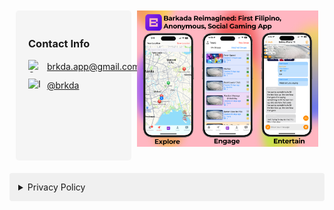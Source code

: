 <!--<div style="float: right; padding: 20px; background-color: #f5f5f5; border-radius: 5px; margin: 10px;">
  <h3>Contact Info</h3>
  <p>GitHub: <a href="https://github.com/PK12345Me">PK12345Me</a></p>
</div>

![1](https://github.com/user-attachments/assets/a7ef544a-1f3e-4a29-9987-bcd5f705941e) -->

<div style="display: flex; justify-content: space-between; align-items: flex-start; margin: 10px;">
    <div style="padding: 20px; background-color: #f5f5f5; border-radius: 5px; width: 30%; min-height: 200px;">
        <h3>Contact Info</h3>
      <!--<p>GitHub: <a href="https://github.com/PK12345Me">PK12345Me</a></p>-->
        <div style="display: flex; align-items: center; gap: 10px;">
            <img src="https://www.gstatic.com/images/branding/product/1x/gmail_48dp.png" alt="Gmail" style="width: 20px; height: 20px;">
          <p style="margin: 0;"><a href="mailto:brkda.app@gmail.com">brkda.app@gmail.com</a></p>
        </div>
         <div style="display: flex; align-items: center; gap: 10px; margin-top: 10px;">
           <img src="https://upload.wikimedia.org/wikipedia/commons/9/95/Instagram_logo_2022.svg" alt="Instagram" style="width: 20px; height: 20px;">
           <p style="margin: 0;"><a href="https://www.instagram.com/brkdaapp">@brkda</a></p>
       </div>
    </div>
    <img src="https://github.com/PK12345Me/PK12345Me.github.io/blob/main/Frame%207.png" alt="1" style="width: 60%;">
  
  <!--<img src="https://github.com/user-attachments/assets/a7ef544a-1f3e-4a29-9987-bcd5f705941e" alt="1" style="width: 60%;">-->
</div>

<div style="max-width: 800px; margin: 20px auto;">
  <details>
    <summary style="cursor: pointer; padding: 1em; background-color: #f0f0f0; border-radius: 4px;">
      Privacy Policy
    </summary>
    <div style="height: 300px; overflow-y: auto; padding: 20px; border: 1px solid #ddd; border-radius: 4px; margin-top: 10px; background-color: white;">
      <h1 style="margin-top: 0;">Privacy Policy</h1>
      <p style="color: #666;">Last Updated: December 3, 2024</p>

      <h2>1. Introduction</h2>
      <p>This Privacy Policy describes how we collect, use, process, and disclose your information, including personal information, in conjunction with your access to and use of our app.</p>

      <h2>2. Information We Collect</h2>
      <h3>2.1 Information You Provide to Us</h3>
      <ul>
        <li>Account information (e.g., name, email address, phone number)</li>
        <li>Profile information</li>
        <li>Communications with us</li>
        <li>Payment information when you make purchases</li>
      </ul>

      <h3>2.2 Information We Automatically Collect</h3>
      <ul>
        <li>Device information (operating system, hardware version, device settings)</li>
        <li>Log data (IP address, browser type, pages viewed)</li>
        <li>Usage data (features used, interactions with the app)</li>
        <li>Location data (if permitted by you)</li>
      </ul>

      <h2>3. How We Use Your Information</h2>
      <p>We use the collected information for:</p>
      <ul>
        <li>Providing and maintaining our services</li>
        <li>Improving and personalizing your experience</li>
        <li>Processing your transactions</li>
        <li>Communicating with you about updates and promotions</li>
        <li>Ensuring security and preventing fraud</li>
        <li>Complying with legal obligations</li>
      </ul>

      <h2>4. Information Sharing and Disclosure</h2>
      <p>We may share your information with:</p>
      <ul>
        <li>Service providers who assist in our operations</li>
        <li>Legal authorities when required by law</li>
        <li>Third parties in the event of a merger, sale, or asset transfer</li>
      </ul>
      <p>We do not sell your personal information to third parties.</p>

      <h2>5. Data Security</h2>
      <p>We implement appropriate technical and organizational measures to protect your personal information against unauthorized access, alteration, disclosure, or destruction.</p>

      <h2>6. Your Rights and Choices</h2>
      <p>You have the right to:</p>
      <ul>
        <li>Access your personal information</li>
        <li>Correct inaccurate data</li>
        <li>Request deletion of your data</li>
        <li>Opt-out of marketing communications</li>
        <li>Update your privacy settings</li>
        <li>Disable location tracking</li>
      </ul>

      <h2>7. Children's Privacy</h2>
      <p>Our services are not directed to children under 13. We do not knowingly collect personal information from children under 13. If you become aware that a child has provided us with personal information, please contact us.</p>

      <h2>8. Changes to This Policy</h2>
      <p>We may update this Privacy Policy from time to time. We will notify you of any changes by posting the new Privacy Policy on this page and updating the "Last Updated" date.</p>

      <h2>9. Contact Us</h2>
      <p>If you have any questions about this Privacy Policy or our practices, please contact us at:<br>
      https://github.com/PK12345Me</p>

      <h2>10. Cookie Policy</h2>
      <p>Our app uses cookies and similar tracking technologies to:</p>
      <ul>
        <li>Remember your preferences</li>
        <li>Understand how you use our app</li>
        <li>Improve your experience</li>
        <li>Provide targeted advertising</li>
      </ul>
      <p>You can control cookie settings through your browser preferences.</p>
    </div>
  </details>
</div>
